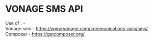 # VONAGE SMS API

Use of : -  
Vonage sms - https://www.vonage.com/communications-apis/sms/
Composer - https://getcomposer.org/




